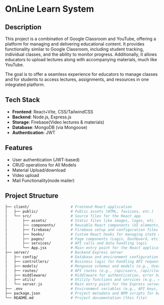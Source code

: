 # OnLine Learn System

## Description
This project is a combination of Google Classroom and YouTube, offering a platform for managing and delivering educational content. It provides functionality similar to Google Classroom, including student tracking, individual classes, and the ability to monitor progress. Additionally, it allows educators to upload lectures along with accompanying materials, much like YouTube. 

The goal is to offer a seamless experience for educators to manage classes and for students to access lectures, assignments, and resources in one integrated platform.

## Tech Stack
- **Frontend**: React+Vite, CSS/TailwindCSS
- **Backend**: Node.js, Express.js
- **Storage**: Firebase(Video lectures & materials)
- **Database**: MongoDB (via Mongoose)
- **Authentication**: JWT

## Features
- User authentication (JWT-based)
- CRUD operations for All Models
- Material Upload/download
- Video upload
- Mail Functionality(node mailer)

## Project Structure


```bash
├── client/                   # Frontend React application
│   ├── public/               # Public assets (HTML, favicons, etc.)
│   └── src/                  # Source files for the React app
│       ├── assets/           # Static files like images, logos, etc.
│       ├── components/       # Reusable React components (UI elements, forms, etc.)
│       ├── firebase/         # Firebase setup and configuration files
│       ├── hooks/            # Custom React hooks for managing state and side-effects
│       ├── pages/            # Page components (Login, Dashboard, etc.)
│       ├── services/         # API calls and data handling logic
│       └── App.jsx           # Main entry point for the React application
├── server/                   # Backend Express server
│   ├── config/               # Database and environment configuration (e.g., MongoDB)
│   ├── controllers/          # Business logic for handling API requests
│   ├── models/               # Mongoose schemas and models (e.g., User, Class, Lecture)
│   ├── routes/               # API routes (e.g., /api/users, /api/classes)
│   ├── middleware/           # Middleware for authentication, error handling, etc.
│   ├── utils/                # Utility functions and services (e.g., email sending, token generation)
│   └── server.js             # Main entry point for the Express server
├── .env                      # Environment variables (e.g., API keys, database URLs)
├── package.json              # Project metadata and NPM scripts for both client and server
└── README.md                 # Project documentation (this file)

